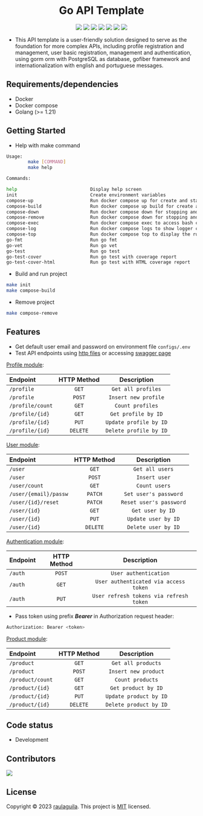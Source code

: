 <h1 align="center">Go API Template</h1>

<p align="center">
  <a href="https://github.com/raulaguila/go-template/releases" target="_blank" style="text-decoration: none;">
    <img src="https://img.shields.io/github/v/release/raulaguila/go-template.svg?style=flat&labelColor=0D1117">
  </a>
  <img src="https://img.shields.io/github/repo-size/raulaguila/go-template?style=flat&labelColor=0D1117">
  <img src="https://img.shields.io/github/stars/raulaguila/go-template?style=flat&labelColor=0D1117">
  <a href="../LICENSE" target="_blank" style="text-decoration: none;">
    <img src="https://img.shields.io/badge/License-MIT-blue.svg?style=flat&labelColor=0D1117">
  </a>
  <a href="https://goreportcard.com/report/github.com/raulaguila/go-template" target="_blank" style="text-decoration: none;">
    <img src="https://goreportcard.com/badge/github.com/raulaguila/go-template?style=flat&labelColor=0D1117">
  </a>
  <a href="https://github.com/raulaguila/go-template/actions?query=workflow%3Ago-test" target="_blank" style="text-decoration: none;">
    <img src="https://github.com/raulaguila/go-template/actions/workflows/go-test.yml/badge.svg">
  </a>
  <a href="https://github.com/raulaguila/go-template/actions?query=workflow%3Ago-build" target="_blank" style="text-decoration: none;">
    <img src="https://github.com/raulaguila/go-template/actions/workflows/go-build.yml/badge.svg">
  </a>
</p>

- This API template is a user-friendly solution designed to serve as the foundation for more complex APIs, including profile registration and management, user basic registration, management and authentication, using gorm orm with PostgreSQL as database, gofiber framework and internationalization with english and portuguese messages.

## Requirements/dependencies

- Docker
- Docker compose
- Golang (>= 1.21)

## Getting Started

- Help with make command

```sh
Usage:
        make [COMMAND]
        make help

Commands:

help                           Display help screen
init                           Create environment variables
compose-up                     Run docker compose up for create and start containers
compose-build                  Run docker compose up build for create and start containers
compose-down                   Run docker compose down for stopping and removing containers, networks
compose-remove                 Run docker compose down for stopping and removing containers, networks, volumes
compose-exec                   Run docker compose exec to access bash container
compose-log                    Run docker compose logs to show logger container
compose-top                    Run docker compose top to display the running containers processes
go-fmt                         Run go fmt
go-vet                         Run go vet
go-test                        Run go test
go-test-cover                  Run go test with coverage report
go-test-cover-html             Run go test with HTML coverage report
```

- Build and run project

```sh
make init
make compose-build
```

- Remove project

```sh
make compose-remove
```

## Features

- Get default user email and password on environment file `configs/.env`
- Test API endpoints using <a href="../test" target="_blank">http files</a> or accessing <a href="http://127.0.0.1:9000/swagger/index.html" target="_blank">swagger page</a>

[Profile module](../test/profile.http):

| Endpoint         | HTTP Method |      Description       |
| :--------------- | :---------: | :--------------------: |
| `/profile`       |    `GET`    |   `Get all profiles`   |
| `/profile`       |   `POST`    |  `Insert new profile`  |
| `/profile/count` |    `GET`    |    `Count profiles`    |
| `/profile/{id}`  |    `GET`    |  `Get profile by ID`   |
| `/profile/{id}`  |    `PUT`    | `Update profile by ID` |
| `/profile/{id}`  |  `DELETE`   | `Delete profile by ID` |

[User module](../test/user.http):

| Endpoint              | HTTP Method |       Description       |
| :-------------------- | :---------: | :---------------------: |
| `/user`               |    `GET`    |     `Get all users`     |
| `/user`               |   `POST`    |      `Insert user`      |
| `/user/count`         |    `GET`    |      `Count users`      |
| `/user/{email}/passw` |   `PATCH`   |  `Set user's password`  |
| `/user/{id}/reset`    |   `PATCH`   | `Reset user's password` |
| `/user/{id}`          |    `GET`    |    `Get user by ID`     |
| `/user/{id}`          |    `PUT`    |   `Update user by ID`   |
| `/user/{id}`          |  `DELETE`   |   `Delete user by ID`   |

[Authentication module](../test/auth.http):

| Endpoint | HTTP Method |               Description               |
| :------- | :---------: | :-------------------------------------: |
| `/auth`  |   `POST`    |          `User authentication`          |
| `/auth`  |    `GET`    |  `User authenticated via access token`  |
| `/auth`  |    `PUT`    | `User refresh tokens via refresh token` |

- Pass token using prefix _**Bearer**_ in Authorization request header:

```bash
Authorization: Bearer <token>
```

[Product module](../test/product.http):

| Endpoint         | HTTP Method |      Description       |
| :--------------- | :---------: | :--------------------: |
| `/product`       |    `GET`    |   `Get all products`   |
| `/product`       |   `POST`    |  `Insert new product`  |
| `/product/count` |    `GET`    |    `Count products`    |
| `/product/{id}`  |    `GET`    |  `Get product by ID`   |
| `/product/{id}`  |    `PUT`    | `Update product by ID` |
| `/product/{id}`  |  `DELETE`   | `Delete product by ID` |

## Code status

- Development

## Contributors

<a href="https://github.com/raulaguila" target="_blank">
  <img src="https://contrib.rocks/image?repo=raulaguila/go-template">
</a>

## License

Copyright © 2023 [raulaguila](https://github.com/raulaguila).
This project is [MIT](../LICENSE) licensed.
